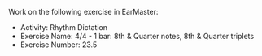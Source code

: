 Work on the following exercise in EarMaster:
- Activity: Rhythm Dictation
- Exercise Name: 4/4 - 1 bar: 8th & Quarter notes, 8th & Quarter triplets
- Exercise Number: 23.5
